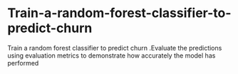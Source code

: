 # Train-a-random-forest-classifier-to-predict-churn
Train a random forest classifier to predict churn .Evaluate the predictions using evaluation metrics to demonstrate how accurately the model has performed
